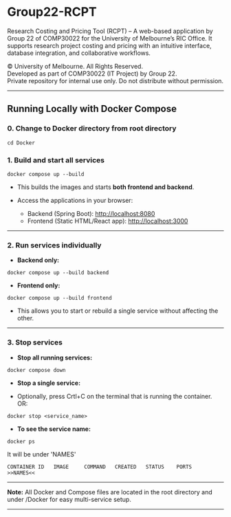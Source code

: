 # Group22-RCPT

Research Costing and Pricing Tool (RCPT) – A web-based application by Group 22 of COMP30022 for the University of Melbourne’s RIC Office. It supports research project costing and pricing with an intuitive interface, database integration, and collaborative workflows.

© University of Melbourne. All Rights Reserved.  
Developed as part of COMP30022 (IT Project) by Group 22.  
Private repository for internal use only. Do not distribute without permission.

---

## Running Locally with Docker Compose

### 0. **Change to Docker directory from root directory**

```
cd Docker
```

### 1. **Build and start all services**

```
docker compose up --build
```

* This builds the images and starts **both frontend and backend**.
* Access the applications in your browser:

  * Backend (Spring Boot): [http://localhost:8080](http://localhost:8080)
  * Frontend (Static HTML/React app): [http://localhost:3000](http://localhost:3000)

---

### 2. **Run services individually**

* **Backend only:**

```
docker compose up --build backend
```

* **Frontend only:**

```
docker compose up --build frontend
```

* This allows you to start or rebuild a single service without affecting the other.

---

### 3. **Stop services**

* **Stop all running services:**

```
docker compose down
```

* **Stop a single service:**

 * Optionally, press Crtl+C on the terminal that is running the container. OR:

```
docker stop <service_name>
```

* **To see the service name:**
```
docker ps
```
It will be under 'NAMES'
```
CONTAINER ID   IMAGE     COMMAND   CREATED   STATUS    PORTS     >>NAMES<<
```

---

**Note:** All Docker and Compose files are located in the root directory and under /Docker for easy multi-service setup.

---
